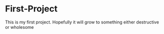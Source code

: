 # First-Project
This is my first project. Hopefully it will grow to something either destructive or wholesome
